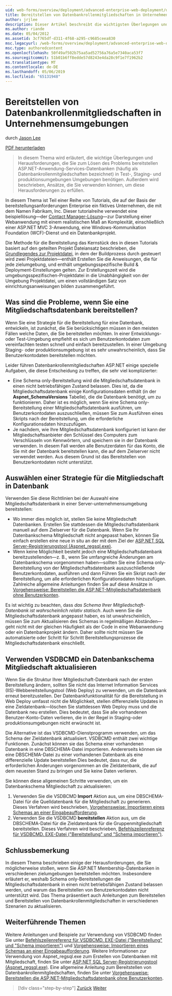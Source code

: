 ```yaml
---
uid: web-forms/overview/deployment/advanced-enterprise-web-deployment/deploying-membership-databases-to-enterprise-environments
title: Bereitstellen von Datenbankrollenmitgliedschaften in Unternehmensumgebungen | Microsoft-Dokumentation
author: jrjlee
description: Dieser Artikel beschreibt die wichtigsten Überlegungen und Herausforderungen, die Sie zu umgehen, wenn Sie ASP.NET Application Services-Datenbanken (gängiger... bereitstellen müssen
ms.author: riande
ms.date: 05/04/2012
ms.assetid: 3cf765df-d311-4f68-a295-c9685ceea830
msc.legacyurl: /web-forms/overview/deployment/advanced-enterprise-web-deployment/deploying-membership-databases-to-enterprise-environments
msc.type: authoredcontent
ms.openlocfilehash: 50f49af502b75aa5ad52756a76a5e7340aca53f7
ms.sourcegitcommit: 51b01b6ff8edde57d8243e4da28c9f1e7f1962b2
ms.translationtype: MT
ms.contentlocale: de-DE
ms.lasthandoff: 05/06/2019
ms.locfileid: "65131948"
---
```

# <a name="deploying-membership-databases-to-enterprise-environments"></a>Bereitstellen von Datenbankrollenmitgliedschaften in Unternehmensumgebungen

durch [Jason Lee](https://github.com/jrjlee)

[PDF herunterladen](https://msdnshared.blob.core.windows.net/media/MSDNBlogsFS/prod.evol.blogs.msdn.com/CommunityServer.Blogs.Components.WeblogFiles/00/00/00/63/56/8130.DeployingWebAppsInEnterpriseScenarios.pdf)

> In diesem Thema wird erläutert, die wichtige Überlegungen und Herausforderungen, die Sie zum Lösen des Problems bereitstellen ASP.NET-Anwendung-Services-Datenbanken (häufig als Datenbankrollenmitgliedschaften bezeichnet) in Test-, Staging- und produktionsumgebungen Umgebungen benötigen. Außerdem wird beschrieben, Ansätze, die Sie verwenden können, um diese Herausforderungen zu erfüllen.

In diesem Thema ist Teil einer Reihe von Tutorials, die auf der Basis der bereitstellungsanforderungen Enterprise ein fiktives Unternehmen, die mit dem Namen Fabrikam, Inc. Dieser tutorialreihe verwendet eine beispiellösung&#x2014;der [Contact Manager-Lösung](../web-deployment-in-the-enterprise/the-contact-manager-solution.md)&#x2014;zur Darstellung einer Webanwendung mit einem realistischen Maß an Komplexität, einschließlich einer ASP.NET MVC 3-Anwendung, eine Windows-Kommunikation Foundation (WCF)-Dienst und ein Datenbankprojekt.

Die Methode für die Bereitstellung das Kernstück des in diesen Tutorials basiert auf den geteilten Projekt Dateiansatz beschrieben, die [Grundlegendes zur Projektdatei](../web-deployment-in-the-enterprise/understanding-the-project-file.md), in dem der Buildprozess durch gesteuert wird zwei Projektdateien&#x2014;enthält Erstellen Sie die Anweisungen, die für jede zielumgebung, und enthält umgebungsspezifische Build & Deployment-Einstellungen gelten. Zur Erstellungszeit wird die umgebungsspezifischen-Projektdatei in die Unabhängigkeit von der Umgebung Projektdatei, um einen vollständigen Satz von einrichtungsanweisungen bilden zusammengeführt.

## <a name="what-are-the-issues-when-you-deploy-a-membership-database"></a>Was sind die Probleme, wenn Sie eine Mitgliedschaftsdatenbank bereitstellen?

Wenn Sie eine Strategie für die Bereitstellung für eine Datenbank, entwickeln, ist zunächst, die Sie berücksichtigen müssen in den meisten Fällen welche Daten, die Sie bereitstellen möchten. In einer Entwicklungs- oder Test-Umgebung empfiehlt es sich um Benutzerkontodaten zum vereinfachten testen schnell und einfach bereitzustellen. In einer Umgebung Staging- oder produktionsumgebung ist es sehr unwahrscheinlich, dass Sie Benutzerkontodaten bereitstellen möchten.

Leider führen Datenbankrollenmitgliedschaften ASP.NET einige spezielle Aufgaben, die diese Entscheidung zu treffen, die sehr viel komplizierter:

- Eine Schema only-Bereitstellung wird die Mitgliedschaftsdatenbank in einen nicht betriebsfähigen Zustand belassen. Dies ist, da die Mitgliedschaftsdatenbank einige Konfigurationsdaten enthält (in der **Aspnet\_SchemaVersions** Tabelle), die die Datenbank benötigt, um zu funktionieren. Daher ist es möglich, wenn Sie eine Schema only-Bereitstellung einer Mitgliedschaftsdatenbank ausführen, um Benutzerkontodaten auszuschließen, müssen Sie zum Ausführen eines Skripts nach der Bereitstellung, um die erforderliche Konfigurationsdaten hinzuzufügen.
- Je nachdem, wie Ihre Mitgliedschaftsdatenbank konfiguriert ist kann der Mitgliedschaftsanbieter den Schlüssel des Computers zum Verschlüsseln von Kennwörtern, und speichern sie in der Datenbank verwenden. In diesem Fall werden alle Benutzerdaten für das Konto, die Sie mit der Datenbank bereitstellen kann, die auf dem Zielserver nicht verwendet werden. Aus diesem Grund ist das Bereitstellen von Benutzerkontodaten nicht unterstützt.

## <a name="choosing-a-membership-database-strategy"></a>Auswählen einer Strategie für die Mitgliedschaft in Datenbank

Verwenden Sie diese Richtlinien bei der Auswahl eine Mitgliedschaftsdatenbank in einer Server-unternehmensumgebung bereitstellen:

- Wo immer dies möglich ist, stellen Sie keine Mitgliedschaft Datenbanken. Erstellen Sie stattdessen die Mitgliedschaftsdatenbank manuell auf dem Zielserver für die Datenbank. Wenn Sie Ihr Datenbankschema Mitgliedschaft nicht angepasst haben, können Sie einfach erstellen eine neue in situ an der mit dem Ziel der [ASP.NET SQL Server-Registrierungstool (Aspnet\_regsql.exe)](https://msdn.microsoft.com/library/ms229862(v=vs.100).aspx).
- Wenn keine Möglichkeit besteht jedoch eine Mitgliedschaftsdatenbank bereitzustellenden&#x2014;z. B., wenn Sie umfangreiche Änderungen am Datenbankschema vorgenommen haben&#x2014;sollten Sie eine Schema only-Bereitstellung von der Mitgliedschaftsdatenbank auszuschließende Benutzerkontodaten, ausführen und dann Führen Sie ein Skript nach der Bereitstellung, um alle erforderlichen Konfigurationsdaten hinzuzufügen. Zahlreiche allgemeine Anleitungen finden Sie auf diese Ansätze in [Vorgehensweise: Bereitstellen die ASP.NET-Mitgliedschaftsdatenbank ohne Benutzerkonten](https://msdn.microsoft.com/library/ff361972(v=vs.100).aspx).

Es ist wichtig zu beachten, dass *das Schema Ihrer Mitgliedschaft-Datenbank ist wahrscheinlich relativ statisch*. Auch wenn Sie die Mitgliedschaftsdatenbank angepasst haben, es ist unwahrscheinlich, müssen Sie zum Aktualisieren des Schemas in regelmäßigen Abständen&#x2014;geht nicht mit der gleichen Häufigkeit als der Code in eine Webanwendung oder ein Datenbankprojekt ändern. Daher sollte nicht müssen Sie automatisierte oder Schritt für Schritt Bereitstellungsprozesse die Mitgliedschaftsdatenbank einschließt.

## <a name="using-vsdbcmd-to-update-a-membership-database-schema"></a>Verwenden VSDBCMD ein Datenbankschema Mitgliedschaft aktualisieren

Wenn Sie die Struktur Ihrer Mitgliedschaft-Datenbank nach der ersten Bereitstellung ändern, sollten Sie nicht das Internet Information Services (IIS)-Webbereitstellungstool (Web Deploy) zu verwenden, um die Datenbank erneut bereitzustellen. Der Datenbankfunktionalität für die Bereitstellung in Web Deploy umfasst nicht die Möglichkeit, stellen differenzielle Updates in eine Zieldatenbank&#x2014;löschen Sie stattdessen Web Deploy muss und die Datenbank neu erstellen. Dies bedeutet, dass Sie alle vorhandenen Benutzer-Konto-Daten verlieren, die in der Regel in Staging-oder produktionsumgebungen nicht erwünscht ist.

Die Alternative ist das VSDBCMD-Dienstprogramm verwenden, um das Schema der Zieldatenbank aktualisiert. VSDBCMD enthält zwei wichtige Funktionen. Zunächst können sie das Schema einer vorhandenen Datenbank in eine DBSCHEMA-Datei importieren. Andererseits können sie eine DBSCHEMA-Datei zu einer vorhandenen Datenbank als eine differenzielle Update bereitstellen Dies bedeutet, dass nur, die erforderlichen Änderungen vorgenommen an die Zieldatenbank, die auf dem neuesten Stand zu bringen und Sie keine Daten verlieren.

Sie können diese allgemeinen Schritte verwenden, um ein Datenbankschema Mitgliedschaft zu aktualisieren:

1. Verwenden Sie die VSDBCMD **Import** Aktion aus, um eine DBSCHEMA-Datei für die Quelldatenbank für die Mitgliedschaft zu generieren. Dieses Verfahren wird beschrieben, [Vorgehensweise: Importieren eines Schemas an einer Eingabeaufforderung](https://msdn.microsoft.com/library/dd172135.aspx).
2. Verwenden Sie die VSDBCMD **bereitstellen** Aktion aus, um die DBSCHEMA-Datei für die Zieldatenbank für die Gruppenmitgliedschaft bereitstellen. Dieses Verfahren wird beschrieben, [Befehlszeilenreferenz für VSDBCMD. EXE-Datei ("Bereitstellung" und "Schema importieren")](https://msdn.microsoft.com/library/dd193283.aspx).

## <a name="conclusion"></a>Schlussbemerkung

In diesem Thema beschrieben einige der Herausforderungen, die Sie möglicherweise stoßen, wenn Sie ASP.NET Membership-Datenbanken in verschiedenen zielumgebungen bereitstellen möchten. Insbesondere erläutert er, weshalb Schema only-Bereitstellungen die Mitgliedschaftsdatenbank in einen nicht betriebsfähigen Zustand belassen werden, und warum das Bereitstellen von Benutzerkontodaten nicht unterstützt wird. Das Thema präsentiert auch Anleitungen zum Bereitstellen und Bereitstellen von Datenbankrollenmitgliedschaften in verschiedenen Szenarien zu aktualisieren.

## <a name="further-reading"></a>Weiterführende Themen

Weitere Anleitungen und Beispiele zur Verwendung von VSDBCMD finden Sie unter [Befehlszeilenreferenz für VSDBCMD. EXE-Datei ("Bereitstellung" und "Schema importieren")](https://msdn.microsoft.com/library/dd193283.aspx) und [Vorgehensweise: Importieren eines Schemas an einer Eingabeaufforderung](https://msdn.microsoft.com/library/dd172135.aspx). Weitere Informationen zur Verwendung von Aspnet\_regsql.exe zum Erstellen von Datenbanken mit Mitgliedschaft, finden Sie unter [ASP.NET SQL Server-Registrierungstool (Aspnet\_regsql.exe)](https://msdn.microsoft.com/library/ms229862(v=vs.100).aspx). Eine allgemeine Anleitung zum Bereitstellen von Datenbankrollenmitgliedschaften, finden Sie unter [Vorgehensweise: Bereitstellen die ASP.NET-Mitgliedschaftsdatenbank ohne Benutzerkonten](https://msdn.microsoft.com/library/ff361972(v=vs.100).aspx).

> [!div class="step-by-step"]
> [Zurück](deploying-database-role-memberships-to-test-environments.md)
> [Weiter](excluding-files-and-folders-from-deployment.md)
